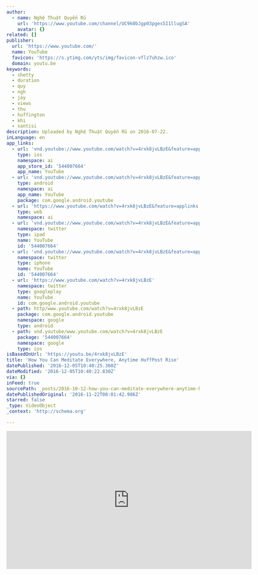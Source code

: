 ```yaml
---
author:
  - name: Nghệ Thuật Quyến Rũ
    url: 'https://www.youtube.com/channel/UC9k0bJgp03pges5I1llugSA'
    avatar: {}
related: []
publisher:
  url: 'https://www.youtube.com/'
  name: YouTube
  favicon: 'https://s.ytimg.com/yts/img/favicon-vflz7uhzw.ico'
  domain: youtu.be
keywords:
  - shetty
  - duration
  - quy
  - ngh
  - jay
  - views
  - thu
  - huffington
  - khi
  - santisi
description: Uploaded by Nghệ Thuật Quyến Rũ on 2016-07-22.
inLanguage: en
app_links:
  - url: 'vnd.youtube://www.youtube.com/watch?v=4rxk8jvLBzE&feature=applinks'
    type: ios
    namespace: ai
    app_store_id: '544007664'
    app_name: YouTube
  - url: 'vnd.youtube://www.youtube.com/watch?v=4rxk8jvLBzE&feature=applinks'
    type: android
    namespace: ai
    app_name: YouTube
    package: com.google.android.youtube
  - url: 'https://www.youtube.com/watch?v=4rxk8jvLBzE&feature=applinks'
    type: web
    namespace: ai
  - url: 'vnd.youtube://www.youtube.com/watch?v=4rxk8jvLBzE&feature=applinks'
    namespace: twitter
    type: ipad
    name: YouTube
    id: '544007664'
  - url: 'vnd.youtube://www.youtube.com/watch?v=4rxk8jvLBzE&feature=applinks'
    namespace: twitter
    type: iphone
    name: YouTube
    id: '544007664'
  - url: 'https://www.youtube.com/watch?v=4rxk8jvLBzE'
    namespace: twitter
    type: googleplay
    name: YouTube
    id: com.google.android.youtube
  - path: http/www.youtube.com/watch?v=4rxk8jvLBzE
    package: com.google.android.youtube
    namespace: google
    type: android
  - path: vnd.youtube/www.youtube.com/watch?v=4rxk8jvLBzE
    package: '544007664'
    namespace: google
    type: ios
isBasedOnUrl: 'https://youtu.be/4rxk8jvLBzE'
title: 'How You Can Meditate Everywhere, Anytime HuffPost Rise'
datePublished: '2016-12-05T10:40:25.360Z'
dateModified: '2016-12-05T10:40:22.830Z'
via: {}
inFeed: true
sourcePath: _posts/2016-10-12-how-you-can-meditate-everywhere-anytime-huffpost-rise.md
datePublishedOriginal: '2016-11-22T08:01:42.986Z'
starred: false
_type: VideoObject
_context: 'http://schema.org'

---
```

<iframe src="https://cdn.embedly.com/widgets/media.html?src=https%3A%2F%2Fwww.youtube.com%2Fembed%2F4rxk8jvLBzE%3Ffeature%3Doembed&amp;url=http%3A%2F%2Fwww.youtube.com%2Fwatch%3Fv%3D4rxk8jvLBzE&amp;image=https%3A%2F%2Fi.ytimg.com%2Fvi%2F4rxk8jvLBzE%2Fhqdefault.jpg&amp;key=b7d04c9b404c499eba89ee7072e1c4f7&amp;type=text%2Fhtml&amp;schema=youtube" width="640" height="360" scrolling="no" frameborder="0" allowfullscreen="" style=""></iframe>